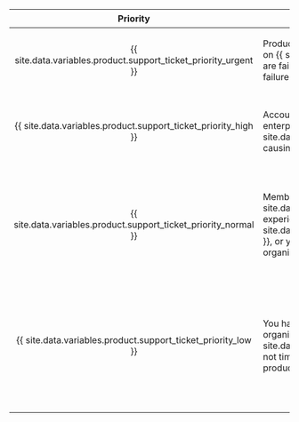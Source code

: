 |                              Priority                              | 설명                                                                                                                                                                                                                                                                                                      | 예시                        |
|:------------------------------------------------------------------:| ------------------------------------------------------------------------------------------------------------------------------------------------------------------------------------------------------------------------------------------------------------------------------------------------------- | ------------------------- |
| {{ site.data.variables.product.support_ticket_priority_urgent }} | Production workflows for your organization or enterprise on {{ site.data.variables.product.prodname_ghe_cloud }} are failing due to critical service errors or outages, and the failure directly impacts the operation of your business.                                                              | <ul><li>Errors or outages on {{ site.data.variables.product.prodname_dotcom_the_website }} affect core Git or web application functionality for all members of your organization or enterprise</li></ul> |
|  {{ site.data.variables.product.support_ticket_priority_high }}  | Account or security issues with your organization or enterprise on {{ site.data.variables.product.prodname_ghe_cloud }} are causing limited impact to your business.                                                                                                                                  | <ul><li>An organization or enterprise owner has unintentionally deleted an organization</li><li>An organization or enterprise member has uploaded sensitive data in a commit, issue, pull request, or issue attachment</li></ul> |
| {{ site.data.variables.product.support_ticket_priority_normal }} | Members of your organization or enterprise on {{ site.data.variables.product.prodname_ghe_cloud }} are experiencing limited or moderate issues with {{ site.data.variables.product.prodname_dotcom_the_website }}, or you have general concerns or questions about your organization or enterprise. | <ul><li>Questions about using APIs and features for your organization or enterprise</li><li>Issues with tools for organization data migration that {{ site.data.variables.product.company_short }} provides</li><li>Features related to your organization or enterprise not working as expected</li><li>General security questions about your organization or enterprise</li></ul> |
|  {{ site.data.variables.product.support_ticket_priority_low }}   | You have a question or suggestion about your organization or enterprise on {{ site.data.variables.product.prodname_ghe_cloud }} that is not time-sensitive, or does not otherwise block the productivity of your team.                                                                                | <ul><li>Excessive resource usage for your organization or enterprise</li><li>Requests for health checks</li><li>Help with using Gists, notifications, wikis, {{ site.data.variables.product.prodname_pages }}, {{ site.data.variables.product.prodname_desktop }}, Atom, or other peripheral services or features with your organization or enterprise</li><li>Feature requests</li><li>Product feedback</li></ul> |
